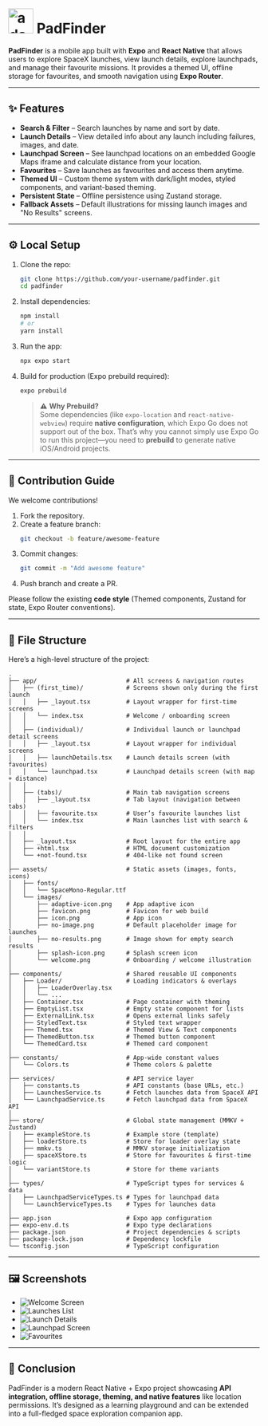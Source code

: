 # <img width="50" height="50" alt="adaptive-icon (1)" src="https://github.com/user-attachments/assets/ee108a2c-39bd-480e-a058-a9ab3e4dc905" /> PadFinder  

**PadFinder** is a mobile app built with **Expo** and **React Native** that allows users to explore SpaceX launches, view launch details, explore launchpads, and manage their favourite missions. It provides a themed UI, offline storage for favourites, and smooth navigation using **Expo Router**.  

---

## ✨ Features  

- **Search & Filter** – Search launches by name and sort by date.  
- **Launch Details** – View detailed info about any launch including failures, images, and date.  
- **Launchpad Screen** – See launchpad locations on an embedded Google Maps iframe and calculate distance from your location.  
- **Favourites** – Save launches as favourites and access them anytime.  
- **Themed UI** – Custom theme system with dark/light modes, styled components, and variant-based theming.  
- **Persistent State** – Offline persistence using Zustand storage.  
- **Fallback Assets** – Default illustrations for missing launch images and "No Results" screens.  

---

## ⚙️ Local Setup  

1. Clone the repo:  
   ```bash
   git clone https://github.com/your-username/padfinder.git
   cd padfinder
   ```

2. Install dependencies:  
   ```bash
   npm install
   # or
   yarn install
   ```

3. Run the app:  
   ```bash
   npx expo start
   ```

4. Build for production (Expo prebuild required):  
   ```bash
   expo prebuild
   ```

   > ⚠️ **Why Prebuild?**  
   Some dependencies (like `expo-location` and `react-native-webview`) require **native configuration**, which Expo Go does not support out of the box. That’s why you cannot simply use Expo Go to run this project—you need to **prebuild** to generate native iOS/Android projects.  

---

## 🤝 Contribution Guide  

We welcome contributions!  

1. Fork the repository.  
2. Create a feature branch:  
   ```bash
   git checkout -b feature/awesome-feature
   ```
3. Commit changes:  
   ```bash
   git commit -m "Add awesome feature"
   ```
4. Push branch and create a PR.  

Please follow the existing **code style** (Themed components, Zustand for state, Expo Router conventions).  

---

## 📂 File Structure  

Here’s a high-level structure of the project:

```
.
├── app/                         # All screens & navigation routes
│   ├── (first_time)/            # Screens shown only during the first launch
│   │   ├── _layout.tsx          # Layout wrapper for first-time screens
│   │   └── index.tsx            # Welcome / onboarding screen
│   │
│   ├── (individual)/            # Individual launch or launchpad detail screens
│   │   ├── _layout.tsx          # Layout wrapper for individual screens
│   │   ├── launchDetails.tsx    # Launch details screen (with favourites)
│   │   └── launchpad.tsx        # Launchpad details screen (with map + distance)
│   │
│   ├── (tabs)/                  # Main tab navigation screens
│   │   ├── _layout.tsx          # Tab layout (navigation between tabs)
│   │   ├── favourite.tsx        # User’s favourite launches list
│   │   └── index.tsx            # Main launches list with search & filters
│   │
│   ├── _layout.tsx              # Root layout for the entire app
│   ├── +html.tsx                # HTML document customization
│   └── +not-found.tsx           # 404-like not found screen
│
├── assets/                      # Static assets (images, fonts, icons)
│   ├── fonts/
│   │   └── SpaceMono-Regular.ttf
│   └── images/
│       ├── adaptive-icon.png    # App adaptive icon
│       ├── favicon.png          # Favicon for web build
│       ├── icon.png             # App icon
│       ├── no-image.png         # Default placeholder image for launches
│       ├── no-results.png       # Image shown for empty search results
│       ├── splash-icon.png      # Splash screen icon
│       └── welcome.png          # Onboarding / welcome illustration
│
├── components/                  # Shared reusable UI components
│   ├── Loader/                  # Loading indicators & overlays
│   │   ├── LoaderOverlay.tsx
│   │   └── ...
│   ├── Container.tsx            # Page container with theming
│   ├── EmptyList.tsx            # Empty state component for lists
│   ├── ExternalLink.tsx         # Opens external links safely
│   ├── StyledText.tsx           # Styled text wrapper
│   ├── Themed.tsx               # Themed View & Text components
│   ├── ThemedButton.tsx         # Themed button component
│   └── ThemedCard.tsx           # Themed card component
│
├── constants/                   # App-wide constant values
│   └── Colors.ts                # Theme colors & palette
│
├── services/                    # API service layer
│   ├── constants.ts             # API constants (base URLs, etc.)
│   ├── LaunchesService.ts       # Fetch launches data from SpaceX API
│   └── LaunchpadService.ts      # Fetch launchpad data from SpaceX API
│
├── store/                       # Global state management (MMKV + Zustand)
│   ├── exampleStore.ts          # Example store (template)
│   ├── loaderStore.ts           # Store for loader overlay state
│   ├── mmkv.ts                  # MMKV storage initialization
│   ├── spaceXStore.ts           # Store for favourites & first-time logic
│   └── variantStore.ts          # Store for theme variants
│
├── types/                       # TypeScript types for services & data
│   ├── LaunchpadServiceTypes.ts # Types for launchpad data
│   └── LaunchServiceTypes.ts    # Types for launches data
│
├── app.json                     # Expo app configuration
├── expo-env.d.ts                # Expo type declarations
├── package.json                 # Project dependencies & scripts
├── package-lock.json            # Dependency lockfile
└── tsconfig.json                # TypeScript configuration

```

---

## 🖼 Screenshots   

- ![Welcome Screen](assets/screenshots/launch-list.png)  
- ![Launches List](assets/screenshots/launch-list.png)  
- ![Launch Details](assets/screenshots/launch-details.png)  
- ![Launchpad Screen](assets/screenshots/launchpad.png)  
- ![Favourites](assets/screenshots/favourites.png)  

---

## 🏁 Conclusion  

PadFinder is a modern React Native + Expo project showcasing **API integration, offline storage, theming, and native features** like location permissions. It’s designed as a learning playground and can be extended into a full-fledged space exploration companion app.  
